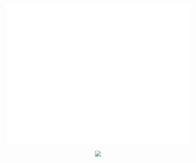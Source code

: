 <p align="center">
    <a href="https://shaiqkar.vercel.app" title="👋 Hey there, I am Shaiq">
        <img src="./assets/torus.svg" />
    </a>
</p>

<p align="center">
    <img src="https://img.shields.io/badge/-Culture%20is%20not%20your%20friend-%23D40749?style=for-the-badge" />
</p>